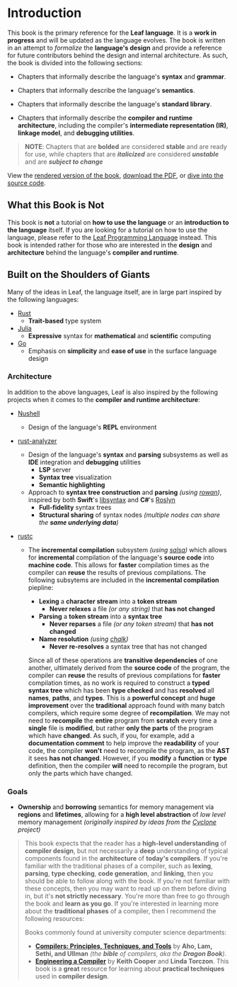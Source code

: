 # Introduction

<!-- TODO written in markdown and compiled into a [PDF]( -->

This book is the primary reference for the **Leaf language**. It is a
**work in progress** and will be updated as the language evolves.
The book is written in an attempt to _formalize_ the **language's design** and
provide a reference for future contributors behind the design and internal architecture. As such, the book is divided into the
following sections:

-   Chapters that informally describe the language's **syntax** and **grammar**.

-   Chapters that informally describe the language's **semantics**.

-   Chapters that informally describe the language's **standard library**.

-   Chapters that informally describe the **compiler and runtime architecture**, including
    the compiler's **intermediate representation (IR)**, **linkage model**, and **debugging utilities**.

> **NOTE**: Chapters that are **bolded** are considered **stable** and are ready for use, while chapters that are _**italicized**_ are considered _**unstable**_ and are _**subject to change**_

View the [rendered version of the book](https://leaf-lang.org/book), [download the PDF](https://leaf-lang.org/book.pdf), or [dive into the source code](https://github.com/pulanski/leafc).

## What this Book is Not

This book is **not** a tutorial on **how to use the language** or an **introduction to the language** itself. If you are looking for a tutorial on how to use the language, please refer to the [Leaf Programming Language](https://leaf-lang.org/reference) instead. This book is intended rather for those who are interested in the **design** and **architecture** behind the language's **compiler and runtime**.

## Built on the Shoulders of Giants

Many of the ideas in Leaf, the language itself, are in large part inspired by the following languages:

-   [Rust](https://www.rust-lang.org/)
    -   **Trait-based** type system
-   [Julia](https://julialang.org/)
    -   **Expressive** syntax for **mathematical** and **scientific** computing
-   [Go](https://golang.org/)
    -   Emphasis on **simplicity** and **ease of use** in the surface language design
    <!-- - [Elm](https://elm-lang.org/) -->

### Architecture

In addition to the above languages, Leaf is also inspired by the following projects when it comes to the **compiler and runtime architecture**:

-   [Nushell](https://www.nushell.sh/)
    -   Design of the language's **REPL** environment
-   [rust-analyzer](https://rust-analyzer.github.io/)
    -   Design of the language's **syntax** and **parsing** subsystems as well as **IDE** integration and **debugging** utilities
        -   **LSP** server
        -   **Syntax tree** visualization
        -   **Semantic highlighting**
    -   Approach to **syntax tree construction** and **parsing** _(using [rowan](https://docs.rs/rowan))_, inspired by both **Swift**'s [libsyntax]() and **C#**'s [Roslyn]()
        -   **Full-fidelity** syntax trees
        -   **Structural sharing** of syntax nodes _(multiple nodes can share the **same underlying data**)_
-   [rustc](https://github.com/rust-lang/rust)

    -   The **incremental compilation** subsystem _(using [salsa](https://github.com/salsa-rs/salsa))_ which allows for **incremental** compilation of the language's **source code** into **machine code**. This allows for **faster** compilation times as the compiler can **reuse** the results of previous compilations. The following subsytems are included in the **incremental compilation** piepline:

        -   **Lexing** a **character stream** into a **token stream**
            -   **Never relexes** a file _(or any string)_ that **has not changed**
        -   **Parsing** a **token stream** into a **syntax tree**
            -   **Never reparses** a file _(or any token stream)_ that **has not changed**
        -   **Name resolution** _(using [chalk](https://github.com/rust-lang/chalk))_
            -   **Never re-resolves** a syntax tree that has not changed
            <!-- TODO: continue here -->

        Since all of these operations are **transitive dependencies** of one another, ultimately derived from the **source code** of the program, the compiler can **reuse** the results of previous compilations for **faster** compilation times, as no work is required to construct a **typed syntax tree** which has been **type checked** and has **resolved** all **names**, **paths**, and **types**. This is a **powerful concept** and **huge improvement** over the **traditional** approach found with many batch compilers, which require some degree of **recompilation**. We may not need to **recompile** the **entire** program from **scratch** every time a **single** file is **modified**, but rather **only the parts** of the program which have **changed**. As such, if you, for example, add a **documentation comment** to help improve the **readability** of your code, the compiler **won't** need to recompile the program, as the **AST** it sees **has not changed**. However, if you **modify** a **function** or **type** definition, then the compiler **will** need to recompile the program, but only the parts which have changed.

### Goals

-   **Ownership** and **borrowing** semantics for memory management via **regions** and **lifetimes**, allowing for a **high level abstraction** of _low level_ memory management
    _(originally inspired by ideas from the [Cyclone](https://cyclone.thelanguage.org/) project)_
    <!-- TODO: explore more about how things work in Zig, might find some ideas interesting -->

> This book expects that the reader has a **high-level understanding** of **compiler design**, but not necessarily a **deep** understanding of typical components found in the **architecture** of **today's compilers**. If you're familiar with the traditional phases of a compiler, such as **lexing**, **parsing**, **type checking**, **code generation**, and **linking**, then you should be able to follow along with the book. If you're not familiar with these concepts, then you may want to read up on them before diving in, but it's **not strictly necessary**. You're more than free to go through the book and **learn as you go**. If you're interested in learning more about the **traditional phases** of a compiler, then I recommend the following resources:
>
> Books commonly found at university computer science departments:
>
> -   [**Compilers: Principles, Techniques, and Tools**](https://www.amazon.com/Compilers-Principles-Techniques-Tools-2nd/dp/0321486811) by **Aho, Lam, Sethi, and Ullman** _(the **bible** of compilers, aka the **Dragon Book**)_.
> -   [**Engineering a Compiler**](https://www.amazon.com/Engineering-Compiler-Keith-Cooper/dp/012088478X) by **Keith Cooper** and **Linda Torczon**. This book is a **great** resource for learning about **practical techniques** used in **compiler design**.
